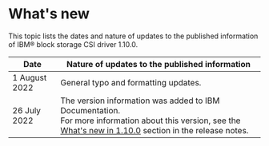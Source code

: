 # What's new

This topic lists the dates and nature of updates to the published information of IBM® block storage CSI driver 1.10.0.

|Date|Nature of updates to the published information|
|----|----------------------------------------------|
|1 August 2022|General typo and formatting updates.|
|26 July 2022|The version information was added to IBM Documentation.<br>For more information about this version, see the [What's new in 1.10.0](../content/release_notes/whats_new.md) section in the release notes.|

